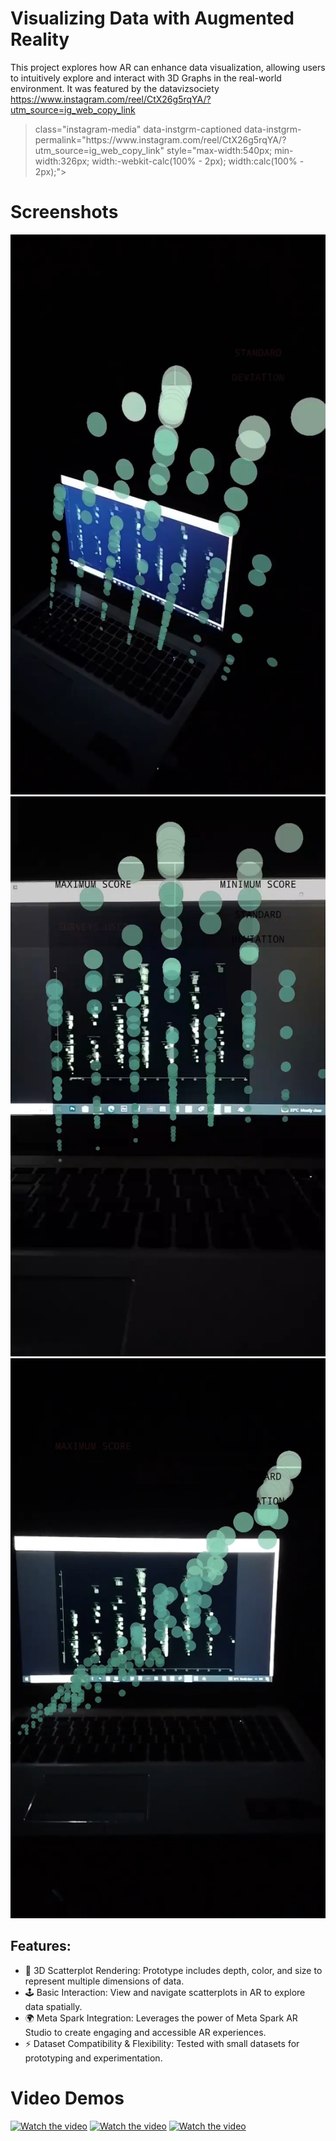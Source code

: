 #  Visualizing Data with Augmented Reality 
This project explores how AR can enhance data visualization, allowing users to intuitively explore and interact with 3D Graphs in the real-world environment. It was featured by the datavizsociety https://www.instagram.com/reel/CtX26g5rqYA/?utm_source=ig_web_copy_link
<blockquote>
  class="instagram-media" 
  data-instgrm-captioned data-instgrm-permalink="https://www.instagram.com/reel/CtX26g5rqYA/?utm_source=ig_web_copy_link" 
  style="max-width:540px; min-width:326px; width:-webkit-calc(100% - 2px); width:calc(100% - 2px);">
</blockquote> 

<script async src="//www.instagram.com/embed.js"></script>
# Screenshots 
![alt text](https://github.com/miano-kamuru/Augmented-Reality-Data-Visualization/blob/main/screenshot%201.png)
![alt text](https://github.com/miano-kamuru/Augmented-Reality-Data-Visualization/blob/main/screenshot%202.png)
![alt text](https://github.com/miano-kamuru/Augmented-Reality-Data-Visualization/blob/main/screenshot%203.png)
## Features:
- 📐 3D Scatterplot Rendering: Prototype includes depth, color, and size to represent multiple dimensions of data.
- 🕹️ Basic Interaction: View and navigate scatterplots in AR to explore data spatially.
- 🌍 Meta Spark Integration: Leverages the power of Meta Spark AR Studio to create engaging and accessible AR experiences.
- ⚡ Dataset Compatibility &  Flexibility: Tested with small datasets for prototyping and experimentation.
# Video Demos
[![Watch the video](https://img.youtube.com/vi/kj8tagckTfE/0.jpg)](https://www.youtube.com/shorts/kj8tagckTfE)
[![Watch the video](https://img.youtube.com/vi/S5pJJluI0-A/0.jpg)](https://www.youtube.com/shorts/S5pJJluI0-A)
[![Watch the video](https://img.youtube.com/vi/c9XvBX4CAXo/0.jpg)](https://www.youtube.com/watch?v=c9XvBX4CAXo)
